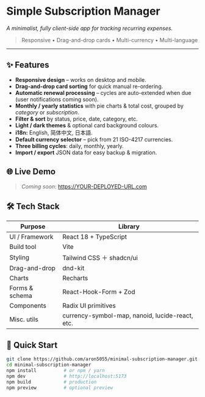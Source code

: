 # Simple Subscription Manager

*A minimalist, fully client-side app for tracking recurring expenses.*

> Responsive • Drag-and-drop cards • Multi-currency • Multi-language

---

## ✨ Features
- **Responsive design** – works on desktop and mobile.
- **Drag-and-drop card sorting** for quick manual re-ordering.
- **Automatic renewal processing** – cycles are auto-extended when due (user notifications coming soon).
- **Monthly / yearly statistics** with pie charts & total cost, grouped by *category* or *subscription*.
- **Filter & sort** by status, price, date, category, etc.
- **Light / dark themes** & optional card background colours.
- **i18n:** English, 简体中文, 日本語.
- **Default currency selector** – pick from 21 ISO-4217 currencies.
- **Three billing cycles**: daily, monthly, yearly.
- **Import / export** JSON data for easy backup & migration.

## 🌐 Live Demo
> _Coming soon_: <https://YOUR-DEPLOYED-URL.com>

<!-- replace with real URL after deploy -->

## 🛠️ Tech Stack
| Purpose | Library |
|---------|---------|
| UI / Framework | React 18 + TypeScript |
| Build tool     | Vite |
| Styling        | Tailwind CSS ＋ shadcn/ui |
| Drag-and-drop  | dnd-kit |
| Charts         | Recharts |
| Forms & schema | React-Hook-Form + Zod |
| Components     | Radix UI primitives |
| Misc. utils    | currency-symbol-map, nanoid, lucide-react, etc. |

## 🚀 Quick Start
```bash
git clone https://github.com/aron5055/minimal-subscription-manager.git
cd minimal-subscription-manager
npm install          # or npm / yarn
npm dev              # http://localhost:5173
npm build            # production
npm preview          # optional preview
